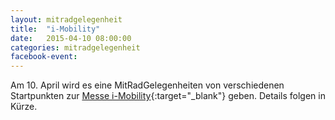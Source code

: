 ```yaml
---
layout: mitradgelegenheit
title:  "i-Mobility"
date:   2015-04-10 08:00:00
categories: mitradgelegenheit
facebook-event: 
---
```


Am 10.&nbsp;April wird es eine MitRadGelegenheiten von verschiedenen Startpunkten zur [Messe i-Mobility][I-Mobility]{:target="_blank"} geben.  Details folgen in Kürze.




[I-Mobility]: http://www.messe-stuttgart.de/besucher/veranstaltungsdetails/termin/1257/a/showevent/c/Fair/
